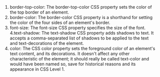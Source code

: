 1. border-top-color: The border-top-color CSS property sets the color of the top border of an element.
2. border-color: The border-color CSS property is a shorthand for setting the color of the four sides of an element's border.
3. font-size: The font-size CSS property specifies the size of the font.
4.text-shadow: The text-shadow CSS property adds shadows to text. It accepts a comma-separated list of shadows to be applied to the text and text-decorations of the element.
5. color: The CSS color property sets the foreground color of an element's text content, and its decorations. It doesn't affect any other characteristic of the element; it should really be called text-color and would have been named so, save for historical reasons and its appearance in CSS Level 1.